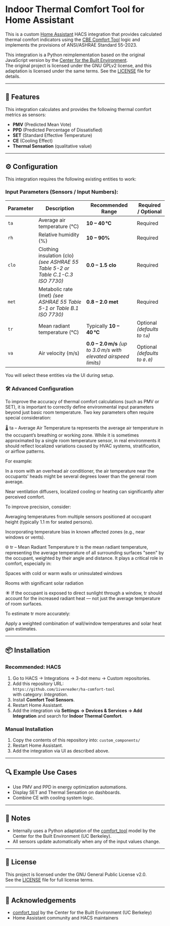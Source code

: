 # Indoor Thermal Comfort Tool for Home Assistant

This is a custom [Home Assistant](https://www.home-assistant.io/) HACS integration that provides calculated thermal comfort indicators using the [CBE Comfort Tool](https://comfort.cbe.berkeley.edu/) logic and implements the provisions of ANSI/ASHRAE Standard 55-2023.

This integration is a Python reimplementation based on the original JavaScript version by the [Center for the Built Environment](https://github.com/CenterForTheBuiltEnvironment/comfort_tool).  
The original project is licensed under the GNU GPLv2 license, and this adaptation is licensed under the same terms. See the [LICENSE](LICENSE) file for details.

---

## 🧊 Features

This integration calculates and provides the following thermal comfort metrics as sensors:

- **PMV** (Predicted Mean Vote)
- **PPD** (Predicted Percentage of Dissatisfied)
- **SET** (Standard Effective Temperature)
- **CE** (Cooling Effect)
- **Thermal Sensation** (qualitative value)

---

## ⚙️ Configuration

This integration requires the following existing entities to work:

### Input Parameters (Sensors / Input Numbers):

| Parameter | Description                                                | Recommended Range                                       | Required / Optional            |
| --------- | ---------------------------------------------------------- | ----------------------------------------------------------------- | ------------------------------ |
| `ta`      | Average air temperature (°C)                                       | **10 – 40 °C**                                                    | Required                       |
| `rh`      | Relative humidity (%)                                      | **10 – 90%**                                                      | Required                       |
| `clo`     | Clothing insulation (clo)  *(see ASHRAE 55 Table 5-2 or Table C.1-C.3 ISO 7730)* | **0.0 – 1.5 clo**                                                 | Required                       |
| `met`     | Metabolic rate (met) *(see ASHRAE 55 Table 5-1 or Table B.1 ISO 7730)*       | **0.8 – 2.0 met**                                                 | Required                       |
| `tr`      | Mean radiant temperature (°C)                              | Typically **10 – 40 °C**                                          | Optional *(defaults to `ta`)*  |
| `va`      | Air velocity (m/s)                                         | **0.0 – 2.0 m/s** *(up to 3.0 m/s with elevated airspeed limits)* | Optional *(defaults to `0.0`)* |


You will select these entities via the UI during setup.

### 🛠️ Advanced Configuration
To improve the accuracy of thermal comfort calculations (such as PMV or SET), it is important to correctly define environmental input parameters beyond just basic room temperature. Two key parameters often require special consideration:

🌡️ ta – Average Air Temperature
ta represents the average air temperature in the occupant’s breathing or working zone. While it is sometimes approximated by a single room temperature sensor, in real environments it should reflect localized variations caused by HVAC systems, stratification, or airflow patterns.

For example:

In a room with an overhead air conditioner, the air temperature near the occupants' heads might be several degrees lower than the general room average.

Near ventilation diffusers, localized cooling or heating can significantly alter perceived comfort.

To improve precision, consider:

Averaging temperatures from multiple sensors positioned at occupant height (typically 1.1 m for seated persons).

Incorporating temperature bias in known affected zones (e.g., near windows or vents).

🌐 tr – Mean Radiant Temperature
tr is the mean radiant temperature, representing the average temperature of all surrounding surfaces "seen" by the occupant, weighted by their angle and distance. It plays a critical role in comfort, especially in:

Spaces with cold or warm walls or uninsulated windows

Rooms with significant solar radiation

☀️ If the occupant is exposed to direct sunlight through a window, tr should account for the increased radiant heat — not just the average temperature of room surfaces.

To estimate tr more accurately:

Apply a weighted combination of wall/window temperatures and solar heat gain estimates.

---

## 📦 Installation

### Recommended: HACS

1. Go to HACS → Integrations → 3-dot menu → Custom repositories.
2. Add this repository URL:  
   `https://github.com/1iverea9er/ha-comfort-tool`  
   with category: *Integration*.
3. Install **Comfort Tool Sensors**.
4. Restart Home Assistant.
5. Add the integration via **Settings → Devices & Services → Add Integration** and search for **Indoor Thermal Comfort**.

### Manual Installation

1. Copy the contents of this repository into: `custom_components/`
2. Restart Home Assistant.
3. Add the integration via UI as described above.

---

## 🔍 Example Use Cases

- Use PMV and PPD in energy optimization automations.
- Display SET and Thermal Sensation on dashboards.
- Combine CE with cooling system logic.

---

## 🧪 Notes

- Internally uses a Python adaptation of the [comfort_tool](https://github.com/CenterForTheBuiltEnvironment/comfort_tool) model by the Center for the Built Environment (UC Berkeley).
- All sensors update automatically when any of the input values change.

---

## 🧾 License

This project is licensed under the GNU General Public License v2.0.  
See the [LICENSE](LICENSE) file for full license terms.

---

## 🙏 Acknowledgements

- [comfort_tool](https://github.com/CenterForTheBuiltEnvironment/comfort_tool) by the Center for the Built Environment (UC Berkeley)
- Home Assistant community and HACS maintainers
